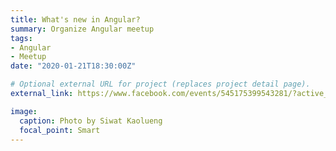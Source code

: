 ```yaml
---
title: What's new in Angular?
summary: Organize Angular meetup
tags:
- Angular
- Meetup
date: "2020-01-21T18:30:00Z"

# Optional external URL for project (replaces project detail page).
external_link: https://www.facebook.com/events/545175399543281/?active_tab=discussion

image:
  caption: Photo by Siwat Kaolueng
  focal_point: Smart
---
```

